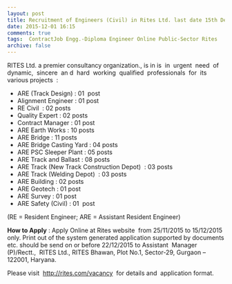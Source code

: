 ```yaml
---
layout: post
title: Recruitment of Engineers (Civil) in Rites Ltd. last date 15th Dec-2015   
date: 2015-12-01 16:15
comments: true
tags:  ContractJob Engg.-Diploma Engineer Online Public-Sector Rites 
archive: false
---
```

RITES Ltd. a premier consultancy organization., is in is  in  urgent  need  of  dynamic,  sincere  an
d  hard  working  qualified  professionals  for  its  various projects  : 

- ARE (Track Design) : 01  post
- Alignment Engineer : 01 post
- RE Civil  : 02 posts 
- Quality Expert : 02 posts 
 - Contract Manager : 01 post  
- ARE Earth Works : 10 posts 
- ARE Bridge : 11 posts 
- ARE Bridge Casting Yard : 04 posts 
- ARE PSC Sleeper Plant : 05 posts 
- ARE Track and Ballast : 08 posts  
- ARE Track (New Track Construction Depot)  : 03 posts
- ARE Track (Welding Depot)  : 03 posts 
- ARE Building : 02 posts 
- ARE Geotech : 01 post  
- ARE Survey : 01 post
- ARE Safety (Civil) : 01  post

(RE = Resident Engineer; ARE = Assistant Resident Engineer)  

**How to Apply** : Apply Online at Rites website  from 25/11/2015 to 15/12/2015 only. Print out of the system generated application supported by documents etc. should be send on or before 22/12/2015 to Assistant  Manager  (P)/Rectt.,  RITES Ltd., RITES Bhawan, Plot No.1, Sector-29, Gurgaon – 122001, Haryana.

Please visit  <http://rites.com/vacancy>  for details and  application format.



